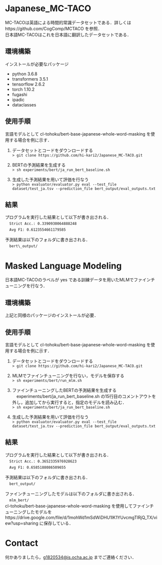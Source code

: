 # Japanese_MC-TACO
MC-TACOは英語による時間的常識データセットである．詳しくはhttps://github.com/CogComp/MCTACO を参照．  
日本語MC-TACOはこれを日本語に翻訳したデータセットである．

## 環境構築
インストールが必要なパッケージ
* python 3.6.8
* transformers 3.5.1
* tensorflow 2.6.2
* torch 1.10.2
* fugashi
* ipadic
* dataclasses

## 使用手順
言語モデルとして cl-tohoku/bert-base-japanese-whole-word-masking を使用する場合を例に示す．

1. データセットとコードをダウンロードする <br>
 `> git clone https://github.com/hi-kari2/Japanese_MC-TACO.git`
 
2. BERTの予測結果を生成する<br>
 `> sh experiments/bert/ja_run_bert_baseline.sh`
 
3. 生成した予測結果を用いて評価を行なう <br>
 `> python evaluator/evaluator.py eval --test_file dataset/test_ja.tsv --prediction_file bert_output/eval_outputs.txt`


## 結果
プログラムを実行した結果として以下が書き出される．  
　`Strict Acc.: 0.3390930064888248`  
　`Avg F1: 0.6123554661179585`
 
予測結果は以下のフォルダに書き出される．  
　`bert\_output/`  <br>



# Masked Language Modeling
日本語MC-TACOのラベルが yes である訓練データを用いたMLMでファインチューニングを行なう．

## 環境構築
上記と同様のパッケージのインストールが必要．

## 使用手順
言語モデルとして cl-tohoku/bert-base-japanese-whole-word-masking を使用する場合を例に示す．

1. データセットとコードをダウンロードする <br>
 `> git clone https://github.com/hi-kari2/Japanese_MC-TACO.git`
 
2. MLMでファインチューニングを行ない，モデルを保存する <br>
    `> sh experiments/bert/run_mlm.sh`
    
3. ファインチューニングしたBERTの予測結果を生成する<br>
　experiments/bert/ja_run_bert_baseline.sh の15行目のコメントアウトを外し，追加してから実行すると，指定のモデルを読み込む．<br>
 `> sh experiments/bert/ja_run_bert_baseline.sh`
 
4. 生成した予測結果を用いて評価を行なう <br>
 `> python evaluator/evaluator.py eval --test_file dataset/test_ja.tsv --prediction_file bert_output/eval_outputs.txt`

## 結果
プログラムを実行した結果として以下が書き出される．<br>
　`Strict Acc.: 0.3652335976928623`  
　`Avg F1: 0.6585188086509655`

予測結果は以下のフォルダに書き出される．<br>
　`bert_output/`

ファインチューニングしたモデルは以下のフォルダに書き出される．<br>
　`mlm_bert/`  
cl-tohoku/bert-base-japanese-whole-word-masking を使用してファインチューニングしたモデルをhttps://drive.google.com/file/d/1mohWd1mSdWiDHU1IK1YUvcmgTlRjQ_TX/view?usp=sharing に保存している．

# Contact
何かありましたら，g1820534@is.ocha.ac.jp までご連絡ください．
